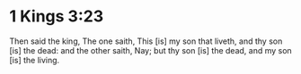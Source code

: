 # 1 Kings 3:23

Then said the king, The one saith, This [is] my son that liveth, and thy son [is] the dead: and the other saith, Nay; but thy son [is] the dead, and my son [is] the living.